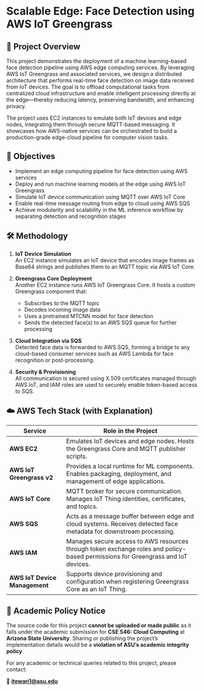 
# Scalable Edge: Face Detection using AWS IoT Greengrass

## 📘 Project Overview

This project demonstrates the deployment of a machine learning–based face detection pipeline using AWS edge computing services. By leveraging AWS IoT Greengrass and associated services, we design a distributed architecture that performs real-time face detection on image data received from IoT devices. The goal is to offload computational tasks from centralized cloud infrastructure and enable intelligent processing directly at the edge—thereby reducing latency, preserving bandwidth, and enhancing privacy.

The project uses EC2 instances to emulate both IoT devices and edge nodes, integrating them through secure MQTT-based messaging. It showcases how AWS-native services can be orchestrated to build a production-grade edge-cloud pipeline for computer vision tasks.

## 🎯 Objectives

- Implement an edge computing pipeline for face detection using AWS services  
- Deploy and run machine learning models at the edge using AWS IoT Greengrass  
- Simulate IoT device communication using MQTT over AWS IoT Core  
- Enable real-time message routing from edge to cloud using AWS SQS  
- Achieve modularity and scalability in the ML inference workflow by separating detection and recognition stages  

## 🛠️ Methodology

1. **IoT Device Simulation**  
   An EC2 instance simulates an IoT device that encodes image frames as Base64 strings and publishes them to an MQTT topic via AWS IoT Core.

2. **Greengrass Core Deployment**  
   Another EC2 instance runs AWS IoT Greengrass Core. It hosts a custom Greengrass component that:
   - Subscribes to the MQTT topic
   - Decodes incoming image data
   - Uses a pretrained MTCNN model for face detection
   - Sends the detected face(s) to an AWS SQS queue for further processing

3. **Cloud Integration via SQS**  
   Detected face data is forwarded to AWS SQS, forming a bridge to any cloud-based consumer services such as AWS Lambda for face recognition or post-processing.

4. **Security & Provisioning**  
   All communication is secured using X.509 certificates managed through AWS IoT, and IAM roles are used to securely enable token-based access to SQS.

## ☁️ AWS Tech Stack (with Explanation)

| **Service**                  | **Role in the Project**                                                                                                                             |
|-----------------------------|------------------------------------------------------------------------------------------------------------------------------------------------------|
| **AWS EC2**                  | Emulates IoT devices and edge nodes. Hosts the Greengrass Core and MQTT publisher scripts.                                                         |
| **AWS IoT Greengrass v2**    | Provides a local runtime for ML components. Enables packaging, deployment, and management of edge applications.                                    |
| **AWS IoT Core**             | MQTT broker for secure communication. Manages IoT Thing identities, certificates, and topics.                                                      |
| **AWS SQS**                  | Acts as a message buffer between edge and cloud systems. Receives detected face metadata for downstream processing.                                |
| **AWS IAM**                  | Manages secure access to AWS resources through token exchange roles and policy-based permissions for Greengrass and IoT devices.                  |
| **AWS IoT Device Management**| Supports device provisioning and configuration when registering Greengrass Core as an IoT Thing.                                                   |

## 📄 Academic Policy Notice

The source code for this project **cannot be uploaded or made public** as it falls under the academic submission for **CSE 546: Cloud Computing** at **Arizona State University**. Sharing or publishing the project’s implementation details would be a **violation of ASU’s academic integrity policy**.

For any academic or technical queries related to this project, please contact:

📧 **itewari1@asu.edu**

